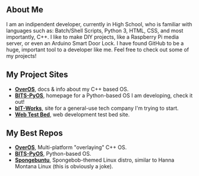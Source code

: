 ## About Me
I am an indipendent developer, currently in High School, who is familiar with languages such as: Batch/Shell Scripts, Python 3, HTML, CSS, and most importantly, C++. I like to make DIY projects, like a Raspberry Pi media server, or even an Arduino Smart Door Lock. I have found GitHub to be a huge, important tool to a developer like me. Feel free to check out some of my projects!

## My Project Sites
- **[OverOS](https://sykeben.github.io/overos)**, docs & info about my C++ based OS.
- **[BITS-PyOS](https://sykeben.github.io/BITS-PyOS)**, homepage for a Python-based OS I am developing, check it out!
- **[bIT-Works](https://bit-works.github.io)**, site for a general-use tech company I'm trying to start.
- **[Web Test Bed](https://sykeben.github.io/WebTestBed)**, web development test bed site.

## My Best Repos
- **[OverOS](https://github.com/sykeben/overos)**, Multi-platform "overlaying" C++ OS.
- **[BITS-PyOS](https://github.com/sykeben/BITS-PyOS)**, Python-based OS.
- **[Spongebuntu](https://github.com/sykeben/Spongebuntu)**, Spongebob-themed Linux distro, similar to Hanna Montana Linux (this is obviously a joke).
